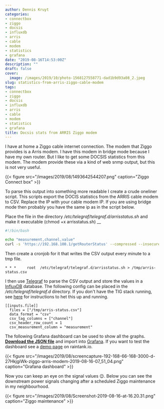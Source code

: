 ```yaml
---
author: Dennis Kruyt
categories:
- connectbox
- ziggo
- docsis
- influxdb
- arris
- cable
- modem
- statistics
- grafana
date: "2019-08-16T14:53:00Z"
description: ""
draft: false
cover:
  image: /images/2019/10/photo-1568127558771-dad1b9d93a08_2.jpeg
slug: statistics-from-arris-ziggo-cable-modem
tags:
- connectbox
- ziggo
- docsis
- influxdb
- arris
- cable
- modem
- statistics
- grafana
title: Docsis stats from ARRIS Ziggo modem
---
```



I have at home a Ziggo cable internet connection. The modem that Ziggo provides is a Arris modem. I have this modem in bridge mode because I have my own router. But I like to get some DOCSIS statistics from this modem. The modem provide these via a kind of web snmp output, but this is not very useful.

{{< figure src="/images/2019/08/1493642544207.png" caption="Ziggo Connect box" >}}

To parse this output into something more readable I create a crude oneliner script. This scripts export the DOCIS statistics from the ARRIS cable modem to CSV. Replace the IP with your cable modem IP. If you are using bridge mode then probably you have the same ip as in the script below.

Place the file in the directory _/etc/telegraf/telegraf.d/arrisstatus.sh_ and make it executable (chmod +x arrisstatus.sh) __

```bash
#!/bin/bash

echo "measurement,channel,value"
curl -s 'https://192.168.100.1/getRouterStatus' --compressed --insecure | sed s/1.3.6.1.2.1.10.127.1.1.1.1.1/docsIfDownChannelId/ | sed s/1.3.6.1.2.1.10.127.1.1.1.1.2/docsIfDownChannelFrequency/ | sed s/1.3.6.1.2.1.10.127.1.1.1.1.4/docsIfDownChannelModulation/ | sed s/1.3.6.1.2.1.10.127.1.1.1.1.6/docsIfDownChannelPower/ | sed s/1.3.6.1.2.1.10.127.1.1.2.1.1/docsIfUpChannelId/ | sed s/1.3.6.1.2.1.10.127.1.1.2.1.2/docsIfUpChannelFrequency/ | sed s/1.3.6.1.2.1.10.127.1.1.2.1.3/docsIfUpChannelWidth/ | sed s/1.3.6.1.2.1.10.127.1.1.2.1.15/docsIfUpChannelType/ | sed s/1.3.6.1.4.1.4115.1.3.4.1.9.2.1.2/arrisCmDoc30IfUpChannelExtendedSymbolRate/ | sed s/1.3.6.1.4.1.4115.1.3.4.1.9.2.1.3/arrisCmDoc30IfUpChannelExtendedModulation/ | sed s/1.3.6.1.4.1.4491.2.1.20.1.2.1.1/docsIf3CmStatusUsTxPower/ | sed s/1.3.6.1.4.1.4491.2.1.20.1.2.1.2/docsIf3CmStatusUsT3Timeouts/ | sed s/1.3.6.1.4.1.4491.2.1.20.1.2.1.3/docsIf3CmStatusUsT4Timeouts/ | sed s/1.3.6.1.4.1.4491.2.1.20.1.24.1.1/docsIf3SignalQualityExtRxMER/ | sed s/1.3.6.1.2.1.10.127.1.1.4.1.3/docsIfSigQCorrecteds/ | sed s/1.3.6.1.2.1.10.127.1.1.4.1.4/docsIfSigQUncorrectables/ | sed s/1.3.6.1.2.1.10.127.1.1.4.1.5/docsIfSigQSignalNoise/ | sed s/1.3.6.1.2.1.69.1.5.8.1.2/DevEvFirstTimeOid/ | sed s/1.3.6.1.2.1.69.1.5.8.1.5/DevEvId/ | sed s/1.3.6.1.2.1.69.1.5.8.1.7/DevEvText/ | sed s/1.3.6.1.2.1.126.1.1.1.1.1/docsBpi2CmPrivacyEnable/ | sed s/1.3.6.1.4.1.4491.2.1.21.1.3.1.8/docsQosServiceFlowPrimary/ | sed 's/"//g' | sed 's/,$//g' | sed 's/\./,/' | sed 's/:/,/' | grep "^[a-z]"
```

Then create a cronjob for it that writes the CSV output every minute to a tmp file.

```
* * *     root	/etc/telegraf/telegraf.d/arrisstatus.sh > /tmp/arris-status.csv
```

I then use [Telegraf](https://www.influxdata.com/time-series-platform/telegraf/) to parse the CSV output and store the values in a [InfluxDB](https://www.influxdata.com/products/influxdb-overview/) database. The following config can be placed in the _/etc/telegraf/telegraf.d_ directory. If you don't have the TIG stack running, see [here](https://www.howtoforge.com/tutorial/how-to-install-tig-stack-telegraf-influxdb-and-grafana-on-ubuntu-1804/) for instructions to het this up and running.

```
[[inputs.file]]
  files = ["/tmp/arris-status.csv"]
  data_format = "csv"
  csv_tag_columns = ["channel"]
  csv_header_row_count = 1
  csv_measurement_column = "measurement"
```

The following Grafana dashboard can be used to show all the graphs. [**Download the JSON file**](https://gist.githubusercontent.com/dkruyt/c79dfb26ed771b14ed9ed43ff3aba8f8/raw/24e90a36dbc308e6ed3680a078ab5b0d453e3244/Ziggo_Arris_Modem-Grafana.json) and import into [Grafana](https://grafana.com/). If you want to test the dashboard see a [demo page](https://snapshot.raintank.io/dashboard/snapshot/whlaUYGSWr8ZUx1zLoS7JJKT97ErPH0v?orgId=2) on raintank.io.

{{< figure src="/images/2019/08/screencapture-192-168-66-168-3000-d-27HkjgiWk-ziggo-arris-modem-2019-08-16-07_51_04.png" caption="Grafana dashboard" >}}

Now you can keep an eye on the signal values 😉. Below you can see the downstream power signals changing after a scheduled Ziggo maintenance in my neighbourhood.

{{< figure src="/images/2019/08/Screenshot-2019-08-16-at-16.20.31.png" caption="Ziggo maintenance" >}}





